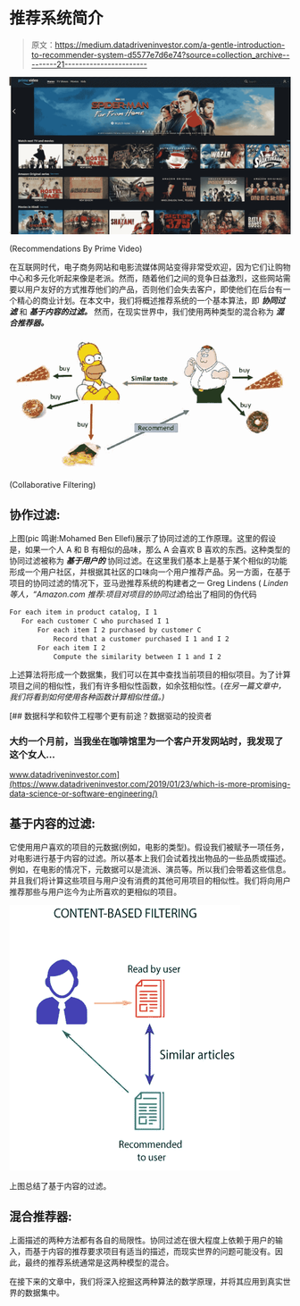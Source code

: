 # 推荐系统简介

> 原文：<https://medium.datadriveninvestor.com/a-gentle-introduction-to-recommender-system-d5577e7d6e74?source=collection_archive---------21----------------------->

![](img/fd58436936796fa0d7460d0859585a39.png)

(Recommendations By Prime Video)

在互联网时代，电子商务网站和电影流媒体网站变得非常受欢迎，因为它们让购物中心和多元化听起来像是老派。然而，随着他们之间的竞争日益激烈，这些网站需要以用户友好的方式推荐他们的产品，否则他们会失去客户，即使他们在后台有一个精心的商业计划。在本文中，我们将概述推荐系统的一个基本算法，即 ***协同过滤*** 和 ***基于内容的过滤。*** 然而，在现实世界中，我们使用两种类型的混合称为 ***混合推荐器。***

![](img/7b7d062eb41fb8102c1ee4fa83366034.png)

(Collaborative Filtering)

## 协作过滤:

上图(pic 鸣谢:Mohamed Ben Ellefi)展示了协同过滤的工作原理。这里的假设是，如果一个人 A 和 B 有相似的品味，那么 A 会喜欢 B 喜欢的东西。这种类型的协同过滤被称为 ***基于用户的*** 协同过滤。在这里我们基本上是基于某个相似的功能形成一个用户社区，并根据其社区的口味向一个用户推荐产品。另一方面，在基于项目的协同过滤的情况下，亚马逊推荐系统的构建者之一 Greg Lindens ( *Linden 等人，“Amazon.com 推荐:项目对项目的协同过滤*)给出了相同的伪代码

```
For each item in product catalog, I 1
   For each customer C who purchased I 1
       For each item I 2 purchased by customer C
           Record that a customer purchased I 1 and I 2
       For each item I 2
           Compute the similarity between I 1 and I 2
```

上述算法将形成一个数据集，我们可以在其中查找当前项目的相似项目。为了计算项目之间的相似性，我们有许多相似性函数，如余弦相似性。(*在另一篇文章中，我们将看到如何使用各种函数计算相似性值。)*

[](https://www.datadriveninvestor.com/2019/01/23/which-is-more-promising-data-science-or-software-engineering/) [## 数据科学和软件工程哪个更有前途？数据驱动的投资者

### 大约一个月前，当我坐在咖啡馆里为一个客户开发网站时，我发现了这个女人…

www.datadriveninvestor.com](https://www.datadriveninvestor.com/2019/01/23/which-is-more-promising-data-science-or-software-engineering/) 

## 基于内容的过滤:

它使用用户喜欢的项目的元数据(例如，电影的类型)。假设我们被赋予一项任务，对电影进行基于内容的过滤。所以基本上我们会试着找出物品的一些品质或描述。例如，在电影的情况下，元数据可以是流派、演员等。所以我们会带着这些信息。并且我们将计算这些项目与用户没有消费的其他可用项目的相似性。我们将向用户推荐那些与用户迄今为止所喜欢的更相似的项目。

![](img/df54ddf7802e0dd896470da649291600.png)

上图总结了基于内容的过滤。

## 混合推荐器:

上面描述的两种方法都有各自的局限性。协同过滤在很大程度上依赖于用户的输入，而基于内容的推荐要求项目有适当的描述，而现实世界的问题可能没有。因此，最终的推荐系统通常是这两种模型的混合。

在接下来的文章中，我们将深入挖掘这两种算法的数学原理，并将其应用到真实世界的数据集中。